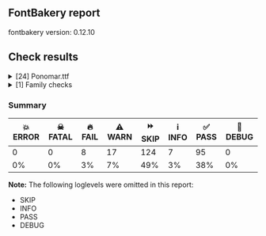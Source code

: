 ## FontBakery report

fontbakery version: 0.12.10





## Check results



<details><summary>[24] Ponomar.ttf</summary>
<div>
<details>
    <summary>🔥 <b>FAIL</b> Checking font version fields (head and name table). <a href="https://fontbakery.readthedocs.io/en/stable/fontbakery/checks/opentype.head.html#"></a></summary>
    <div>







* 🔥 **FAIL** <p>head version is &quot;1.00301&quot; while name version string (for platform 3, encoding 1) is &quot;1.3; ttfautohint (v1.8.4.7-5d5b)&quot;.</p>
 [code: mismatch]



</div>
</details>

<details>
    <summary>🔥 <b>FAIL</b> Checking OS/2 Metrics match hhea Metrics. <a href="https://fontbakery.readthedocs.io/en/stable/fontbakery/checks/universal.metrics.html#"></a></summary>
    <div>







* 🔥 **FAIL** <p>OS/2 sTypoAscender (1150) and hhea ascent (955) must be equal.</p>
 [code: ascender]



</div>
</details>

<details>
    <summary>🔥 <b>FAIL</b> Checking file is named canonically. <a href="https://fontbakery.readthedocs.io/en/stable/fontbakery/checks/googlefonts.html#"></a></summary>
    <div>







* 🔥 **FAIL** <p>Expected &quot;Ponomar-Regular.ttf. Got Ponomar.ttf.</p>
 [code: bad-filename]



</div>
</details>

<details>
    <summary>🔥 <b>FAIL</b> Copyright notices match canonical pattern in fonts <a href="https://fontbakery.readthedocs.io/en/stable/fontbakery/checks/googlefonts.copyright.html#"></a></summary>
    <div>







* 🔥 **FAIL** <p>Name Table entry: Copyright notices should match a pattern similar to:</p>
<p>&quot;Copyright 2020 The Familyname Project Authors (git url)&quot;</p>
<p>But instead we have got:</p>
<p>&quot;Copyright 2013-2024 Aleksandr Andreev and Nikita Simmons (<a href="https://sci.ponomar.net/">https://sci.ponomar.net/</a>).&quot;</p>
 [code: bad-notice-format]



</div>
</details>

<details>
    <summary>🔥 <b>FAIL</b> Check font names are correct <a href="https://fontbakery.readthedocs.io/en/stable/fontbakery/checks/googlefonts.name.html#"></a></summary>
    <div>







* 🔥 **FAIL** <p>Font names are incorrect:</p>
<table>
<thead>
<tr>
<th align="left">nameID</th>
<th align="left">current</th>
<th align="left">expected</th>
</tr>
</thead>
<tbody>
<tr>
<td align="left">Family Name</td>
<td align="left">Ponomar</td>
<td align="left">Ponomar</td>
</tr>
<tr>
<td align="left">Subfamily Name</td>
<td align="left">Regular</td>
<td align="left">Regular</td>
</tr>
<tr>
<td align="left">Full Name</td>
<td align="left">Ponomar Regular</td>
<td align="left">Ponomar Regular</td>
</tr>
<tr>
<td align="left">Postscript Name</td>
<td align="left"><strong>Ponomar</strong></td>
<td align="left"><strong>Ponomar-Regular</strong></td>
</tr>
</tbody>
</table>
 [code: bad-names]



</div>
</details>

<details>
    <summary>🔥 <b>FAIL</b> Check Google Fonts glyph coverage. <a href="https://fontbakery.readthedocs.io/en/stable/fontbakery/checks/googlefonts.glyphset.html#"></a></summary>
    <div>







* 🔥 **FAIL** <p>Missing required codepoints:</p>
<pre><code>- 0x0100 (LATIN CAPITAL LETTER A WITH MACRON)


- 0x0101 (LATIN SMALL LETTER A WITH MACRON)


- 0x0102 (LATIN CAPITAL LETTER A WITH BREVE)


- 0x0103 (LATIN SMALL LETTER A WITH BREVE)


- 0x0104 (LATIN CAPITAL LETTER A WITH OGONEK)


- 0x0105 (LATIN SMALL LETTER A WITH OGONEK)


- 0x0106 (LATIN CAPITAL LETTER C WITH ACUTE)


- 0x0107 (LATIN SMALL LETTER C WITH ACUTE)


- 0x010A (LATIN CAPITAL LETTER C WITH DOT ABOVE)


- 0x010B (LATIN SMALL LETTER C WITH DOT ABOVE)


- 0x010C (LATIN CAPITAL LETTER C WITH CARON)


- 0x010D (LATIN SMALL LETTER C WITH CARON)


- 0x010E (LATIN CAPITAL LETTER D WITH CARON)


- 0x010F (LATIN SMALL LETTER D WITH CARON)


- 0x0110 (LATIN CAPITAL LETTER D WITH STROKE)


- 0x0111 (LATIN SMALL LETTER D WITH STROKE)


- 0x0112 (LATIN CAPITAL LETTER E WITH MACRON)


- 0x0113 (LATIN SMALL LETTER E WITH MACRON)


- 0x0116 (LATIN CAPITAL LETTER E WITH DOT ABOVE)


- 0x0117 (LATIN SMALL LETTER E WITH DOT ABOVE)


- 0x0118 (LATIN CAPITAL LETTER E WITH OGONEK)


- 0x0119 (LATIN SMALL LETTER E WITH OGONEK)


- 0x011A (LATIN CAPITAL LETTER E WITH CARON)


- 0x011B (LATIN SMALL LETTER E WITH CARON)


- 0x011E (LATIN CAPITAL LETTER G WITH BREVE)


- 0x011F (LATIN SMALL LETTER G WITH BREVE)


- 0x0120 (LATIN CAPITAL LETTER G WITH DOT ABOVE)


- 0x0121 (LATIN SMALL LETTER G WITH DOT ABOVE)


- 0x0122 (LATIN CAPITAL LETTER G WITH CEDILLA)


- 0x0123 (LATIN SMALL LETTER G WITH CEDILLA)


- 0x0126 (LATIN CAPITAL LETTER H WITH STROKE)


- 0x0127 (LATIN SMALL LETTER H WITH STROKE)


- 0x012A (LATIN CAPITAL LETTER I WITH MACRON)


- 0x012B (LATIN SMALL LETTER I WITH MACRON)


- 0x012E (LATIN CAPITAL LETTER I WITH OGONEK)


- 0x012F (LATIN SMALL LETTER I WITH OGONEK)


- 0x0130 (LATIN CAPITAL LETTER I WITH DOT ABOVE)


- 0x0136 (LATIN CAPITAL LETTER K WITH CEDILLA)


- 0x0137 (LATIN SMALL LETTER K WITH CEDILLA)


- 0x0139 (LATIN CAPITAL LETTER L WITH ACUTE)


- 0x013A (LATIN SMALL LETTER L WITH ACUTE)


- 0x013B (LATIN CAPITAL LETTER L WITH CEDILLA)


- 0x013C (LATIN SMALL LETTER L WITH CEDILLA)


- 0x013D (LATIN CAPITAL LETTER L WITH CARON)


- 0x013E (LATIN SMALL LETTER L WITH CARON)


- 0x0141 (LATIN CAPITAL LETTER L WITH STROKE)


- 0x0142 (LATIN SMALL LETTER L WITH STROKE)


- 0x0143 (LATIN CAPITAL LETTER N WITH ACUTE)


- 0x0144 (LATIN SMALL LETTER N WITH ACUTE)


- 0x0145 (LATIN CAPITAL LETTER N WITH CEDILLA)


- 0x0146 (LATIN SMALL LETTER N WITH CEDILLA)


- 0x0147 (LATIN CAPITAL LETTER N WITH CARON)


- 0x0148 (LATIN SMALL LETTER N WITH CARON)


- 0x0150 (LATIN CAPITAL LETTER O WITH DOUBLE ACUTE)


- 0x0151 (LATIN SMALL LETTER O WITH DOUBLE ACUTE)


- 0x0154 (LATIN CAPITAL LETTER R WITH ACUTE)


- 0x0155 (LATIN SMALL LETTER R WITH ACUTE)


- 0x0158 (LATIN CAPITAL LETTER R WITH CARON)


- 0x0159 (LATIN SMALL LETTER R WITH CARON)


- 0x015A (LATIN CAPITAL LETTER S WITH ACUTE)


- 0x015B (LATIN SMALL LETTER S WITH ACUTE)


- 0x015E (LATIN CAPITAL LETTER S WITH CEDILLA)


- 0x015F (LATIN SMALL LETTER S WITH CEDILLA)


- 0x0160 (LATIN CAPITAL LETTER S WITH CARON)


- 0x0161 (LATIN SMALL LETTER S WITH CARON)


- 0x0164 (LATIN CAPITAL LETTER T WITH CARON)


- 0x0165 (LATIN SMALL LETTER T WITH CARON)


- 0x016A (LATIN CAPITAL LETTER U WITH MACRON)


- 0x016B (LATIN SMALL LETTER U WITH MACRON)


- 0x016E (LATIN CAPITAL LETTER U WITH RING ABOVE)


- 0x016F (LATIN SMALL LETTER U WITH RING ABOVE)


- 0x0170 (LATIN CAPITAL LETTER U WITH DOUBLE ACUTE)


- 0x0171 (LATIN SMALL LETTER U WITH DOUBLE ACUTE)


- 0x0172 (LATIN CAPITAL LETTER U WITH OGONEK)


- 0x0173 (LATIN SMALL LETTER U WITH OGONEK)


- 0x0174 (LATIN CAPITAL LETTER W WITH CIRCUMFLEX)


- 0x0175 (LATIN SMALL LETTER W WITH CIRCUMFLEX)


- 0x0176 (LATIN CAPITAL LETTER Y WITH CIRCUMFLEX)


- 0x0177 (LATIN SMALL LETTER Y WITH CIRCUMFLEX)


- 0x0178 (LATIN CAPITAL LETTER Y WITH DIAERESIS)


- 0x0179 (LATIN CAPITAL LETTER Z WITH ACUTE)


- 0x017A (LATIN SMALL LETTER Z WITH ACUTE)


- 0x017B (LATIN CAPITAL LETTER Z WITH DOT ABOVE)


- 0x017C (LATIN SMALL LETTER Z WITH DOT ABOVE)


- 0x017D (LATIN CAPITAL LETTER Z WITH CARON)


- 0x017E (LATIN SMALL LETTER Z WITH CARON)


- 0x0218 (LATIN CAPITAL LETTER S WITH COMMA BELOW)


- 0x0219 (LATIN SMALL LETTER S WITH COMMA BELOW)


- 0x021A (LATIN CAPITAL LETTER T WITH COMMA BELOW)


- 0x021B (LATIN SMALL LETTER T WITH COMMA BELOW)


- 0x0237 (LATIN SMALL LETTER DOTLESS J)


- 0x02C7 (CARON)


- 0x02D8 (BREVE)


- 0x02D9 (DOT ABOVE)


- 0x02DB (OGONEK)


- 0x02DD (DOUBLE ACUTE ACCENT)


- 0x030A (COMBINING RING ABOVE)


- 0x030C (COMBINING CARON)


- 0x0326 (COMBINING COMMA BELOW)


- 0x0328 (COMBINING OGONEK)


- 0x1E80 (LATIN CAPITAL LETTER W WITH GRAVE)


- 0x1E81 (LATIN SMALL LETTER W WITH GRAVE)


- 0x1E82 (LATIN CAPITAL LETTER W WITH ACUTE)


- 0x1E83 (LATIN SMALL LETTER W WITH ACUTE)


- 0x1E84 (LATIN CAPITAL LETTER W WITH DIAERESIS)


- 0x1E85 (LATIN SMALL LETTER W WITH DIAERESIS)


- 0x1E9E (LATIN CAPITAL LETTER SHARP S)


- 0x1EF2 (LATIN CAPITAL LETTER Y WITH GRAVE)


- 0x1EF3 (LATIN SMALL LETTER Y WITH GRAVE)


- 0x2122 (TRADE MARK SIGN)
</code></pre>
 [code: missing-codepoints]



</div>
</details>

<details>
    <summary>🔥 <b>FAIL</b> Version format is correct in 'name' table? <a href="https://fontbakery.readthedocs.io/en/stable/fontbakery/checks/googlefonts.name.html#"></a></summary>
    <div>







* 🔥 **FAIL** <p>The NameID.VERSION_STRING (nameID=5) value must follow the pattern &quot;Version X.Y&quot; with X.Y greater than or equal to 1.000. Current version string is: &quot;1.3; ttfautohint (v1.8.4.7-5d5b)&quot;</p>
 [code: bad-version-strings]



</div>
</details>

<details>
    <summary>⚠️ <b>WARN</b> Check glyphs in mark glyph class are non-spacing. <a href="https://fontbakery.readthedocs.io/en/stable/fontbakery/checks/opentype.gdef.html#"></a></summary>
    <div>







* ⚠️ **WARN** <p>The following spacing glyphs may be in the GDEF mark glyph class by mistake:
uni0485 (U+0485), uni04860301 (U+E001), uni0488 (U+0488), uni0489 (U+0489), uniA670 (U+A670), uniA671 (U+A671) and uniA672 (U+A672)</p>
 [code: spacing-mark-glyphs]



</div>
</details>

<details>
    <summary>⚠️ <b>WARN</b> Check mark characters are in GDEF mark glyph class. <a href="https://fontbakery.readthedocs.io/en/stable/fontbakery/checks/opentype.gdef.html#"></a></summary>
    <div>







* ⚠️ **WARN** <p>The following mark characters could be in the GDEF mark glyph class:
uni20DD (U+20DD), uniFE00 (U+FE00), uniFE01 (U+FE01), uniFE02 (U+FE02) and uniFE03 (U+FE03)</p>
 [code: mark-chars]



</div>
</details>

<details>
    <summary>⚠️ <b>WARN</b> Check if each glyph has the recommended amount of contours. <a href="https://fontbakery.readthedocs.io/en/stable/fontbakery/checks/universal.html#"></a></summary>
    <div>







* ⚠️ **WARN** <p>This check inspects the glyph outlines and detects the total number of contours in each of them. The expected values are infered from the typical ammounts of contours observed in a large collection of reference font families. The divergences listed below may simply indicate a significantly different design on some of your glyphs. On the other hand, some of these may flag actual bugs in the font such as glyphs mapped to an incorrect codepoint. Please consider reviewing the design and codepoint assignment of these to make sure they are correct.</p>
<p>The following glyphs do not have the recommended number of contours:</p>
<pre><code>- Glyph name: uni002A	Contours detected: 2	Expected: 1 or 4

- Glyph name: uni0435	Contours detected: 1	Expected: 2

- Glyph name: uni043A	Contours detected: 2	Expected: 1

- Glyph name: uni0450	Contours detected: 2	Expected: 3

- Glyph name: uni0451	Contours detected: 3	Expected: 4

- Glyph name: uni0456	Contours detected: 1	Expected: 2

- Glyph name: uni045C	Contours detected: 3	Expected: 2

- Glyph name: uni046E	Contours detected: 1	Expected: 2

- Glyph name: uni046F	Contours detected: 1	Expected: 2

- Glyph name: uni0473	Contours detected: 2	Expected: 3

- Glyph name: uni0488	Contours detected: 12	Expected: 8

- Glyph name: uni0489	Contours detected: 12	Expected: 8

- Glyph name: uni25CC	Contours detected: 8	Expected: 16 or 12

- Glyph name: uniFFFC	Contours detected: 150	Expected: 22

- Glyph name: uni0435	Contours detected: 1	Expected: 2

- Glyph name: uni043A	Contours detected: 2	Expected: 1

- Glyph name: uni0450	Contours detected: 2	Expected: 3

- Glyph name: uni0451	Contours detected: 3	Expected: 4

- Glyph name: uni0456	Contours detected: 1	Expected: 2

- Glyph name: uni045C	Contours detected: 3	Expected: 2

- Glyph name: uni046E	Contours detected: 1	Expected: 2

- Glyph name: uni046F	Contours detected: 1	Expected: 2

- Glyph name: uni0473	Contours detected: 2	Expected: 3

- Glyph name: uni0488	Contours detected: 12	Expected: 8

- Glyph name: uni0489	Contours detected: 12	Expected: 8

- Glyph name: uni25CC	Contours detected: 8	Expected: 16 or 12

- Glyph name: uniFFFC	Contours detected: 150	Expected: 22
</code></pre>
 [code: contour-count]



</div>
</details>

<details>
    <summary>⚠️ <b>WARN</b> Check math signs have the same width. <a href="https://fontbakery.readthedocs.io/en/stable/fontbakery/checks/universal.html#"></a></summary>
    <div>







* ⚠️ **WARN** <p>The most common width is 887 among a set of 4 math glyphs.
The following math glyphs have a different width, though:</p>
<p>Width = 453:
uni002B</p>
<p>Width = 611:
uni003C</p>
<p>Width = 376:
uni003D</p>
<p>Width = 600:
uni003E</p>
<p>Width = 399:
uni00AC</p>
<p>Width = 579:
multiply, divide, plusminus</p>
<p>Width = 375:
minus</p>
 [code: width-outliers]



</div>
</details>

<details>
    <summary>⚠️ <b>WARN</b> Does the font contain a soft hyphen? <a href="https://fontbakery.readthedocs.io/en/stable/fontbakery/checks/universal.glyphset.html#"></a></summary>
    <div>







* ⚠️ **WARN** <p>This font has a 'Soft Hyphen' character.</p>
 [code: softhyphen]



</div>
</details>

<details>
    <summary>⚠️ <b>WARN</b> Font has **proper** whitespace glyph names? <a href="https://fontbakery.readthedocs.io/en/stable/fontbakery/checks/universal.glyphnames.html#"></a></summary>
    <div>







* ⚠️ **WARN** <p>Glyph 0x0020 is called &quot;uni0020&quot;: Change to &quot;space&quot;</p>
 [code: not-recommended-0020]



</div>
</details>

<details>
    <summary>⚠️ <b>WARN</b> Validate size, and resolution of article images, and ensure article page has minimum length and includes visual assets. <a href="https://fontbakery.readthedocs.io/en/stable/fontbakery/checks/googlefonts.article.html#"></a></summary>
    <div>







* ⚠️ **WARN** <p>Family metadata at fonts/ttf does not have an article.</p>
 [code: lacks-article]



</div>
</details>

<details>
    <summary>⚠️ <b>WARN</b> Check for codepoints not covered by METADATA subsets. <a href="https://fontbakery.readthedocs.io/en/stable/fontbakery/checks/googlefonts.subsets.html#"></a></summary>
    <div>







* ⚠️ **WARN** <p>The following codepoints supported by the font are not covered by
any subsets defined in the font's metadata file, and will never
be served. You can solve this by either manually adding additional
subset declarations to METADATA.pb, or by editing the glyphset
definitions.</p>
<ul>
<li>U+007F : try adding symbols</li>
<li>U+0302 COMBINING CIRCUMFLEX ACCENT: try adding one of: math, cherokee, tifinagh, coptic</li>
<li>U+0305 COMBINING OVERLINE: try adding one of: math, gothic, coptic, elbasan, glagolitic</li>
<li>U+0306 COMBINING BREVE: try adding one of: old-permic, tifinagh</li>
<li>U+0307 COMBINING DOT ABOVE: try adding one of: math, syriac, tai-le, tifinagh, coptic, canadian-aboriginal, old-permic, malayalam</li>
<li>U+030B COMBINING DOUBLE ACUTE ACCENT: try adding one of: cherokee, osage</li>
<li>U+030F COMBINING DOUBLE GRAVE ACCENT: not included in any glyphset definition</li>
<li>U+0311 COMBINING INVERTED BREVE: try adding coptic</li>
<li>U+0327 COMBINING CEDILLA: not included in any glyphset definition</li>
<li>U+032E COMBINING BREVE BELOW: try adding syriac</li>
<li>U+0332 COMBINING LOW LINE: not included in any glyphset definition</li>
<li>U+033E COMBINING VERTICAL TILDE: not included in any glyphset definition</li>
<li>U+034F COMBINING GRAPHEME JOINER: not included in any glyphset definition</li>
<li>U+0358 COMBINING DOT ABOVE RIGHT: try adding osage</li>
<li>U+10FB GEORGIAN PARAGRAPH SEPARATOR: try adding georgian</li>
<li>U+1DC0 COMBINING DOTTED GRAVE ACCENT: not included in any glyphset definition</li>
<li>U+1DC1 COMBINING DOTTED ACUTE ACCENT: not included in any glyphset definition</li>
<li>U+1DF6 COMBINING KAVYKA ABOVE RIGHT: not included in any glyphset definition</li>
<li>U+1DF7 COMBINING KAVYKA ABOVE LEFT: not included in any glyphset definition</li>
<li>U+1DF8 COMBINING DOT ABOVE LEFT: try adding syriac</li>
<li>U+1DF9 COMBINING WIDE INVERTED BRIDGE BELOW: not included in any glyphset definition</li>
<li>U+2000 EN QUAD: not included in any glyphset definition</li>
<li>U+2001 EM QUAD: not included in any glyphset definition</li>
<li>U+2003 EM SPACE: try adding nushu</li>
<li>U+2004 THREE-PER-EM SPACE: not included in any glyphset definition</li>
<li>U+2005 FOUR-PER-EM SPACE: not included in any glyphset definition</li>
<li>U+2006 SIX-PER-EM SPACE: not included in any glyphset definition</li>
<li>U+2007 FIGURE SPACE: not included in any glyphset definition</li>
<li>U+2008 PUNCTUATION SPACE: not included in any glyphset definition</li>
<li>U+200A HAIR SPACE: not included in any glyphset definition</li>
<li>U+200C ZERO WIDTH NON-JOINER: try adding one of: sundanese, thaana, mahajani, tai-tham, new-tai-lue, balinese, kharoshthi, buhid, sogdian, grantha, hebrew, kannada, oriya, sharada, malayalam, nko, hanunoo, chakma, lao, batak, gurmukhi, masaram-gondi, siddham, tirhuta, zanabazar-square, pahawh-hmong, meetei-mayek, hatran, syloti-nagri, rejang, javanese, gunjala-gondi, duployan, sinhala, mandaic, tai-le, takri, bengali, khmer, modi, mongolian, avestan, devanagari, gujarati, phags-pa, khojki, psalter-pahlavi, dogra, kaithi, tagalog, tai-viet, tibetan, tagbanwa, myanmar, limbu, syriac, thai, newa, bhaiksuki, lepcha, saurashtra, yi, telugu, warang-citi, tifinagh, brahmi, arabic, buginese, kayah-li, manichaean, khudawadi, hanifi-rohingya, tamil, cham</li>
<li>U+200D ZERO WIDTH JOINER: try adding one of: sundanese, thaana, mahajani, tai-tham, new-tai-lue, balinese, kharoshthi, buhid, sogdian, grantha, hebrew, kannada, oriya, sharada, malayalam, nko, hanunoo, chakma, lao, batak, gurmukhi, masaram-gondi, siddham, tirhuta, zanabazar-square, pahawh-hmong, meetei-mayek, syloti-nagri, rejang, javanese, gunjala-gondi, duployan, sinhala, mandaic, tai-le, takri, bengali, khmer, modi, mongolian, avestan, devanagari, gujarati, phags-pa, khojki, psalter-pahlavi, dogra, kaithi, tagalog, tai-viet, tibetan, tagbanwa, myanmar, limbu, syriac, thai, newa, bhaiksuki, lepcha, saurashtra, yi, telugu, warang-citi, tifinagh, brahmi, arabic, buginese, kayah-li, old-hungarian, manichaean, khudawadi, hanifi-rohingya, tamil, cham</li>
<li>U+200E LEFT-TO-RIGHT MARK: try adding one of: syriac, nko, thaana, phags-pa, arabic, hebrew</li>
<li>U+200F RIGHT-TO-LEFT MARK: try adding one of: syriac, nko, thaana, phags-pa, hebrew</li>
<li>U+2010 HYPHEN: try adding one of: sundanese, armenian, yi, lisu, coptic, kharoshthi, kaithi, sora-sompeng, arabic, kayah-li, syloti-nagri, hebrew, cham</li>
<li>U+2011 NON-BREAKING HYPHEN: try adding one of: arabic, syloti-nagri, yi</li>
<li>U+2024 ONE DOT LEADER: try adding armenian</li>
<li>U+2025 TWO DOT LEADER: try adding phags-pa</li>
<li>U+2027 HYPHENATION POINT: not included in any glyphset definition</li>
<li>U+202F NARROW NO-BREAK SPACE: try adding one of: mongolian, yi</li>
<li>U+203B REFERENCE MARK: not included in any glyphset definition</li>
<li>U+2052 COMMERCIAL MINUS SIGN: not included in any glyphset definition</li>
<li>U+2053 SWUNG DASH: try adding coptic</li>
<li>U+2056 THREE DOT PUNCTUATION: try adding coptic</li>
<li>U+2058 FOUR DOT PUNCTUATION: try adding coptic</li>
<li>U+2059 FIVE DOT PUNCTUATION: try adding coptic</li>
<li>U+205C DOTTED CROSS: not included in any glyphset definition</li>
<li>U+205D TRICOLON: try adding one of: meroitic, old-hungarian</li>
<li>U+205E VERTICAL FOUR DOTS: try adding old-hungarian</li>
<li>U+2060 WORD JOINER: not included in any glyphset definition</li>
<li>U+20DD COMBINING ENCLOSING CIRCLE: try adding symbols</li>
<li>U+2219 BULLET OPERATOR: try adding one of: math, symbols, tai-tham, yi</li>
<li>U+223B HOMOTHETIC: try adding math</li>
<li>U+223C TILDE OPERATOR: try adding math</li>
<li>U+223D REVERSED TILDE: try adding math</li>
<li>U+2241 NOT TILDE: try adding math</li>
<li>U+25CC DOTTED CIRCLE: try adding one of: sundanese, mahajani, tai-tham, balinese, sogdian, hebrew, malayalam, nko, adlam, gurmukhi, tirhuta, syloti-nagri, armenian, caucasian-albanian, phags-pa, devanagari, tagalog, music, kaithi, syriac, newa, yi, buginese, thai, batak, meetei-mayek, miao, mandaic, tai-le, takri, osage, mongolian, coptic, tai-viet, tagbanwa, myanmar, limbu, lepcha, tifinagh, symbols, manichaean, tamil, mende-kikakui, thaana, new-tai-lue, grantha, sharada, lao, siddham, rejang, soyombo, javanese, sinhala, bengali, khmer, modi, dogra, math, bhaiksuki, saurashtra, telugu, old-permic, kayah-li, khudawadi, hanifi-rohingya, cham, canadian-aboriginal, kharoshthi, buhid, oriya, kannada, hanunoo, chakma, masaram-gondi, zanabazar-square, pahawh-hmong, gunjala-gondi, duployan, gujarati, psalter-pahlavi, khojki, elbasan, marchen, wancho, warang-citi, ahom, bassa-vah, brahmi, tibetan</li>
<li>U+2626 ORTHODOX CROSS: try adding symbols</li>
<li>U+263D FIRST QUARTER MOON: try adding symbols</li>
<li>U+263E LAST QUARTER MOON: try adding symbols</li>
<li>U+271A HEAVY GREEK CROSS: try adding symbols</li>
<li>U+2720 MALTESE CROSS: try adding symbols</li>
<li>U+2734 EIGHT POINTED BLACK STAR: try adding symbols</li>
<li>U+29DF DOUBLE-ENDED MULTIMAP: try adding math</li>
<li>U+2E2A TWO DOTS OVER ONE DOT PUNCTUATION: not included in any glyphset definition</li>
<li>U+2E2B ONE DOT OVER TWO DOTS PUNCTUATION: not included in any glyphset definition</li>
<li>U+2E2C SQUARED FOUR DOT PUNCTUATION: not included in any glyphset definition</li>
<li>U+2E2D FIVE DOT MARK: not included in any glyphset definition</li>
<li>U+2E2F VERTICAL TILDE: not included in any glyphset definition</li>
<li>U+2E34 RAISED COMMA: try adding coptic</li>
<li>U+2E43 DASH WITH LEFT UPTURN: try adding glagolitic</li>
<li>U+2E45 INVERTED LOW KAVYKA: not included in any glyphset definition</li>
<li>U+2E46 INVERTED LOW KAVYKA WITH KAVYKA ABOVE: not included in any glyphset definition</li>
<li>U+2E47 LOW KAVYKA: not included in any glyphset definition</li>
<li>U+2E48 LOW KAVYKA WITH DOT: not included in any glyphset definition</li>
<li>U+2E49 DOUBLE STACKED COMMA: not included in any glyphset definition</li>
<li>U+E000 : not included in any glyphset definition</li>
<li>U+E001 : not included in any glyphset definition</li>
<li>U+E002 : not included in any glyphset definition</li>
<li>U+E003 : not included in any glyphset definition</li>
<li>U+E004 : not included in any glyphset definition</li>
<li>U+E005 : not included in any glyphset definition</li>
<li>U+E016 : not included in any glyphset definition</li>
<li>U+E0E0 : not included in any glyphset definition</li>
<li>U+E0E1 : not included in any glyphset definition</li>
<li>U+E0E2 : not included in any glyphset definition</li>
<li>U+E0E3 : not included in any glyphset definition</li>
<li>U+E0E4 : not included in any glyphset definition</li>
<li>U+E0E5 : not included in any glyphset definition</li>
<li>U+E0E6 : not included in any glyphset definition</li>
<li>U+E0E7 : not included in any glyphset definition</li>
<li>U+E0E8 : not included in any glyphset definition</li>
<li>U+E0E9 : not included in any glyphset definition</li>
<li>U+E0EA : not included in any glyphset definition</li>
<li>U+E0EB : not included in any glyphset definition</li>
<li>U+E0EC : not included in any glyphset definition</li>
<li>U+E0ED : not included in any glyphset definition</li>
<li>U+E0EE : not included in any glyphset definition</li>
<li>U+E0EF : not included in any glyphset definition</li>
<li>U+E0F5 : not included in any glyphset definition</li>
<li>U+E1A5 : not included in any glyphset definition</li>
<li>U+E2EA : not included in any glyphset definition</li>
<li>U+E3BE : not included in any glyphset definition</li>
<li>U+E3BF : not included in any glyphset definition</li>
<li>U+E3C0 : not included in any glyphset definition</li>
<li>U+E5D0 : not included in any glyphset definition</li>
<li>U+E5D1 : not included in any glyphset definition</li>
<li>U+E5D2 : not included in any glyphset definition</li>
<li>U+E5D3 : not included in any glyphset definition</li>
<li>U+E5D4 : not included in any glyphset definition</li>
<li>U+E5D5 : not included in any glyphset definition</li>
<li>U+E5D6 : not included in any glyphset definition</li>
<li>U+E5D7 : not included in any glyphset definition</li>
<li>U+E612 : not included in any glyphset definition</li>
<li>U+E714 : not included in any glyphset definition</li>
<li>U+E800 : not included in any glyphset definition</li>
<li>U+E8E5 : not included in any glyphset definition</li>
<li>U+E901 : not included in any glyphset definition</li>
<li>U+E903 : not included in any glyphset definition</li>
<li>U+E904 : not included in any glyphset definition</li>
<li>U+E926 : not included in any glyphset definition</li>
<li>U+E928 : not included in any glyphset definition</li>
<li>U+E92D : not included in any glyphset definition</li>
<li>U+E92E : not included in any glyphset definition</li>
<li>U+EC45 : not included in any glyphset definition</li>
<li>U+EC46 : not included in any glyphset definition</li>
<li>U+EC47 : not included in any glyphset definition</li>
<li>U+EC48 : not included in any glyphset definition</li>
<li>U+EC49 : not included in any glyphset definition</li>
<li>U+EC4A : not included in any glyphset definition</li>
<li>U+EC4B : not included in any glyphset definition</li>
<li>U+EC4C : not included in any glyphset definition</li>
<li>U+EC4D : not included in any glyphset definition</li>
<li>U+EC50 : not included in any glyphset definition</li>
<li>U+EF00 : not included in any glyphset definition</li>
<li>U+EF01 : not included in any glyphset definition</li>
<li>U+EF02 : not included in any glyphset definition</li>
<li>U+EF03 : not included in any glyphset definition</li>
<li>U+EF04 : not included in any glyphset definition</li>
<li>U+EF05 : not included in any glyphset definition</li>
<li>U+EF06 : not included in any glyphset definition</li>
<li>U+EF07 : not included in any glyphset definition</li>
<li>U+EF08 : not included in any glyphset definition</li>
<li>U+EF09 : not included in any glyphset definition</li>
<li>U+EF0A : not included in any glyphset definition</li>
<li>U+EF0B : not included in any glyphset definition</li>
<li>U+EF10 : not included in any glyphset definition</li>
<li>U+EF11 : not included in any glyphset definition</li>
<li>U+EF12 : not included in any glyphset definition</li>
<li>U+EF13 : not included in any glyphset definition</li>
<li>U+EF14 : not included in any glyphset definition</li>
<li>U+EF15 : not included in any glyphset definition</li>
<li>U+EF16 : not included in any glyphset definition</li>
<li>U+EF17 : not included in any glyphset definition</li>
<li>U+EF20 : not included in any glyphset definition</li>
<li>U+EF21 : not included in any glyphset definition</li>
<li>U+EF22 : not included in any glyphset definition</li>
<li>U+EF23 : not included in any glyphset definition</li>
<li>U+EF24 : not included in any glyphset definition</li>
<li>U+EF25 : not included in any glyphset definition</li>
<li>U+EF26 : not included in any glyphset definition</li>
<li>U+EF27 : not included in any glyphset definition</li>
<li>U+EF28 : not included in any glyphset definition</li>
<li>U+EF29 : not included in any glyphset definition</li>
<li>U+EF2A : not included in any glyphset definition</li>
<li>U+EF2B : not included in any glyphset definition</li>
<li>U+EF2C : not included in any glyphset definition</li>
<li>U+EF2D : not included in any glyphset definition</li>
<li>U+EF2E : not included in any glyphset definition</li>
<li>U+EF2F : not included in any glyphset definition</li>
<li>U+EF30 : not included in any glyphset definition</li>
<li>U+EF31 : not included in any glyphset definition</li>
<li>U+EF32 : not included in any glyphset definition</li>
<li>U+EF33 : not included in any glyphset definition</li>
<li>U+EF34 : not included in any glyphset definition</li>
<li>U+EF35 : not included in any glyphset definition</li>
<li>U+EF36 : not included in any glyphset definition</li>
<li>U+EF37 : not included in any glyphset definition</li>
<li>U+F400 : not included in any glyphset definition</li>
<li>U+F401 : not included in any glyphset definition</li>
<li>U+F402 : not included in any glyphset definition</li>
<li>U+F403 : not included in any glyphset definition</li>
<li>U+F404 : not included in any glyphset definition</li>
<li>U+F405 : not included in any glyphset definition</li>
<li>U+F410 : not included in any glyphset definition</li>
<li>U+F411 : not included in any glyphset definition</li>
<li>U+F412 : not included in any glyphset definition</li>
<li>U+F413 : not included in any glyphset definition</li>
<li>U+F414 : not included in any glyphset definition</li>
<li>U+F420 : not included in any glyphset definition</li>
<li>U+F421 : not included in any glyphset definition</li>
<li>U+F422 : not included in any glyphset definition</li>
<li>U+F423 : not included in any glyphset definition</li>
<li>U+F430 : not included in any glyphset definition</li>
<li>U+F431 : not included in any glyphset definition</li>
<li>U+F432 : not included in any glyphset definition</li>
<li>U+F433 : not included in any glyphset definition</li>
<li>U+F434 : not included in any glyphset definition</li>
<li>U+F435 : not included in any glyphset definition</li>
<li>U+F436 : not included in any glyphset definition</li>
<li>U+F437 : not included in any glyphset definition</li>
<li>U+F438 : not included in any glyphset definition</li>
<li>U+F439 : not included in any glyphset definition</li>
<li>U+F441 : not included in any glyphset definition</li>
<li>U+F442 : not included in any glyphset definition</li>
<li>U+F443 : not included in any glyphset definition</li>
<li>U+F444 : not included in any glyphset definition</li>
<li>U+F445 : not included in any glyphset definition</li>
<li>U+F446 : not included in any glyphset definition</li>
<li>U+F447 : not included in any glyphset definition</li>
<li>U+F448 : not included in any glyphset definition</li>
<li>U+F449 : not included in any glyphset definition</li>
<li>U+F44A : not included in any glyphset definition</li>
<li>U+F44B : not included in any glyphset definition</li>
<li>U+F44C : not included in any glyphset definition</li>
<li>U+F44D : not included in any glyphset definition</li>
<li>U+F44E : not included in any glyphset definition</li>
<li>U+F44F : not included in any glyphset definition</li>
<li>U+F450 : not included in any glyphset definition</li>
<li>U+F451 : not included in any glyphset definition</li>
<li>U+F452 : not included in any glyphset definition</li>
<li>U+F453 : not included in any glyphset definition</li>
<li>U+F454 : not included in any glyphset definition</li>
<li>U+F455 : not included in any glyphset definition</li>
<li>U+F456 : not included in any glyphset definition</li>
<li>U+F457 : not included in any glyphset definition</li>
<li>U+F458 : not included in any glyphset definition</li>
<li>U+F459 : not included in any glyphset definition</li>
<li>U+F45A : not included in any glyphset definition</li>
<li>U+F461 : not included in any glyphset definition</li>
<li>U+F462 : not included in any glyphset definition</li>
<li>U+F463 : not included in any glyphset definition</li>
<li>U+F464 : not included in any glyphset definition</li>
<li>U+F465 : not included in any glyphset definition</li>
<li>U+F466 : not included in any glyphset definition</li>
<li>U+F467 : not included in any glyphset definition</li>
<li>U+F468 : not included in any glyphset definition</li>
<li>U+F469 : not included in any glyphset definition</li>
<li>U+F46A : not included in any glyphset definition</li>
<li>U+F46B : not included in any glyphset definition</li>
<li>U+F46C : not included in any glyphset definition</li>
<li>U+F46D : not included in any glyphset definition</li>
<li>U+F46E : not included in any glyphset definition</li>
<li>U+F46F : not included in any glyphset definition</li>
<li>U+F470 : not included in any glyphset definition</li>
<li>U+F471 : not included in any glyphset definition</li>
<li>U+F472 : not included in any glyphset definition</li>
<li>U+F473 : not included in any glyphset definition</li>
<li>U+F474 : not included in any glyphset definition</li>
<li>U+F475 : not included in any glyphset definition</li>
<li>U+F476 : not included in any glyphset definition</li>
<li>U+F477 : not included in any glyphset definition</li>
<li>U+F478 : not included in any glyphset definition</li>
<li>U+F479 : not included in any glyphset definition</li>
<li>U+F47A : not included in any glyphset definition</li>
<li>U+F4DE : not included in any glyphset definition</li>
<li>U+F4FE : not included in any glyphset definition</li>
<li>U+F57F : not included in any glyphset definition</li>
<li>U+F600 : not included in any glyphset definition</li>
<li>U+F601 : not included in any glyphset definition</li>
<li>U+F602 : not included in any glyphset definition</li>
<li>U+F603 : not included in any glyphset definition</li>
<li>U+F604 : not included in any glyphset definition</li>
<li>U+F605 : not included in any glyphset definition</li>
<li>U+F606 : not included in any glyphset definition</li>
<li>U+FB00 LATIN SMALL LIGATURE FF: not included in any glyphset definition</li>
<li>U+FB01 LATIN SMALL LIGATURE FI: not included in any glyphset definition</li>
<li>U+FB02 LATIN SMALL LIGATURE FL: not included in any glyphset definition</li>
<li>U+FB05 LATIN SMALL LIGATURE LONG S T: not included in any glyphset definition</li>
<li>U+FE00 VARIATION SELECTOR-1: try adding one of: manichaean, phags-pa, yi</li>
<li>U+FE01 VARIATION SELECTOR-2: not included in any glyphset definition</li>
<li>U+FE02 VARIATION SELECTOR-3: not included in any glyphset definition</li>
<li>U+FE03 VARIATION SELECTOR-4: not included in any glyphset definition</li>
<li>U+FE26 COMBINING CONJOINING MACRON: try adding one of: coptic, caucasian-albanian</li>
<li>U+FFF9 INTERLINEAR ANNOTATION ANCHOR: try adding symbols</li>
<li>U+FFFA INTERLINEAR ANNOTATION SEPARATOR: try adding symbols</li>
<li>U+FFFB INTERLINEAR ANNOTATION TERMINATOR: try adding symbols</li>
<li>U+FFFC OBJECT REPLACEMENT CHARACTER: not included in any glyphset definition</li>
<li>U+1F311 NEW MOON SYMBOL: not included in any glyphset definition</li>
<li>U+1F312 WAXING CRESCENT MOON SYMBOL: not included in any glyphset definition</li>
<li>U+1F313 FIRST QUARTER MOON SYMBOL: not included in any glyphset definition</li>
<li>U+1F314 WAXING GIBBOUS MOON SYMBOL: not included in any glyphset definition</li>
<li>U+1F315 FULL MOON SYMBOL: try adding symbols</li>
<li>U+1F316 WANING GIBBOUS MOON SYMBOL: not included in any glyphset definition</li>
<li>U+1F317 LAST QUARTER MOON SYMBOL: not included in any glyphset definition</li>
<li>U+1F318 WANING CRESCENT MOON SYMBOL: not included in any glyphset definition</li>
<li>U+1F319 CRESCENT MOON: not included in any glyphset definition</li>
<li>U+1F347 GRAPES: not included in any glyphset definition</li>
<li>U+1F377 WINE GLASS: not included in any glyphset definition</li>
<li>U+1F41F FISH: try adding symbols</li>
<li>U+1F540 CIRCLED CROSS POMMEE: try adding symbols</li>
<li>U+1F541 CROSS POMMEE WITH HALF-CIRCLE BELOW: try adding symbols</li>
<li>U+1F542 CROSS POMMEE: try adding symbols</li>
<li>U+1F543 NOTCHED LEFT SEMICIRCLE WITH THREE DOTS: try adding symbols</li>
<li>U+1F544 NOTCHED RIGHT SEMICIRCLE WITH THREE DOTS: try adding symbols</li>
<li>U+1F545 SYMBOL FOR MARKS CHAPTER: try adding symbols</li>
<li>U+1F900 CIRCLED CROSS FORMEE WITH FOUR DOTS: try adding symbols</li>
<li>U+1F901 CIRCLED CROSS FORMEE WITH TWO DOTS: try adding symbols</li>
<li>U+1F902 CIRCLED CROSS FORMEE: try adding symbols</li>
<li>U+1F903 LEFT HALF CIRCLE WITH FOUR DOTS: try adding symbols</li>
<li>U+1F904 LEFT HALF CIRCLE WITH THREE DOTS: try adding symbols</li>
<li>U+1F905 LEFT HALF CIRCLE WITH TWO DOTS: try adding symbols</li>
<li>U+1F906 LEFT HALF CIRCLE WITH DOT: try adding symbols</li>
<li>U+1F907 LEFT HALF CIRCLE: try adding symbols</li>
<li>U+1F908 DOWNWARD FACING HOOK: try adding symbols</li>
<li>U+1F909 DOWNWARD FACING NOTCHED HOOK: try adding symbols</li>
<li>U+1F90A DOWNWARD FACING HOOK WITH DOT: try adding symbols</li>
<li>U+1F90B DOWNWARD FACING NOTCHED HOOK WITH DOT: try adding symbols</li>
<li>U+F0023 : not included in any glyphset definition</li>
<li>U+F0030 : not included in any glyphset definition</li>
</ul>
<p>Or you can add the above codepoints to one of the subsets supported by the font: <code>cyrillic</code>, <code>cyrillic-ext</code>, <code>latin</code>, <code>latin-ext</code></p>
 [code: unreachable-subsetting]



</div>
</details>

<details>
    <summary>⚠️ <b>WARN</b> Ensure soft_dotted characters lose their dot when combined with marks that replace the dot. <a href="https://fontbakery.readthedocs.io/en/stable/fontbakery/checks/shaping.html#"></a></summary>
    <div>







* ⚠️ **WARN** <p>The dot of soft dotted characters used in orthographies <em>must</em> disappear in the following strings: i̋ j̀ j́ j̃ j̄ j̈ j̑ і́</p>
<p>The dot of soft dotted characters <em>should</em> disappear in other cases, for example: ĩ ī i̅ ĭ i̇ ȉ ȋ i̾ i҃ i҄ i҅ i҆ i҇ i᷀ i᷁ iⷠ iⷡ iⷢ iⷣ iⷤ</p>
<p>Your font fully covers the following languages that require the soft-dotted feature: Belarusian (Cyrl, 10,064,517 speakers), Ukrainian (Cyrl, 29,273,587 speakers).</p>
<p>Your font does <em>not</em> cover the following languages that require the soft-dotted feature: Mango (Latn, 77,000 speakers), Cicipu (Latn, 44,000 speakers), Nzakara (Latn, 50,000 speakers), Lugbara (Latn, 2,200,000 speakers), Basaa (Latn, 332,940 speakers), Kom (Latn, 360,685 speakers), Ijo, Southeast (Latn, 2,471,000 speakers), Navajo (Latn, 166,319 speakers), Ngbaka (Latn, 1,020,000 speakers), Gulay (Latn, 250,478 speakers), Igbo (Latn, 27,823,640 speakers), Mfumte (Latn, 79,000 speakers), Dan (Latn, 1,099,244 speakers), Southern Kisi (Latn, 360,000 speakers), Fur (Latn, 1,230,163 speakers), Mundani (Latn, 34,000 speakers), Kpelle, Guinea (Latn, 622,000 speakers), Avokaya (Latn, 100,000 speakers), Dii (Latn, 71,000 speakers), Koonzime (Latn, 40,000 speakers), Nateni (Latn, 100,000 speakers), Ma’di (Latn, 584,000 speakers), Ejagham (Latn, 120,000 speakers), South Central Banda (Latn, 244,000 speakers), Bafut (Latn, 158,146 speakers), Bete-Bendi (Latn, 100,000 speakers), Ebira (Latn, 2,200,000 speakers), Vute (Latn, 21,000 speakers), Lithuanian (Latn, 2,357,094 speakers), Dutch (Latn, 31,709,104 speakers), Ekpeye (Latn, 226,000 speakers), Sar (Latn, 500,000 speakers), Yala (Latn, 200,000 speakers), Aghem (Latn, 38,843 speakers), Zapotec (Latn, 490,000 speakers), Makaa (Latn, 221,000 speakers).</p>
 [code: soft-dotted]



</div>
</details>

<details>
    <summary>⚠️ <b>WARN</b> Do any segments have colinear vectors? <a href="https://fontbakery.readthedocs.io/en/stable/fontbakery/checks/outline.html#"></a></summary>
    <div>







* ⚠️ **WARN** <p>The following glyphs have colinear vectors:</p>
<pre><code>* u1F545.alt1 (U+E5D0): L&lt;&lt;510.0,802.0&gt;--&lt;485.0,778.0&gt;&gt; -&gt; L&lt;&lt;485.0,778.0&gt;--&lt;465.0,761.0&gt;&gt;

* u1F545.alt2 (U+E5D1): L&lt;&lt;269.0,462.0&gt;--&lt;271.0,653.0&gt;&gt; -&gt; L&lt;&lt;271.0,653.0&gt;--&lt;271.0,659.0&gt;&gt;

* u1F545.alt7 (U+E5D6): L&lt;&lt;172.0,600.0&gt;--&lt;196.0,602.0&gt;&gt; -&gt; L&lt;&lt;196.0,602.0&gt;--&lt;217.0,602.0&gt;&gt;

* u1F545.alt7 (U+E5D6): L&lt;&lt;81.0,324.0&gt;--&lt;85.0,371.0&gt;&gt; -&gt; L&lt;&lt;85.0,371.0&gt;--&lt;90.0,400.0&gt;&gt;

* u1F545.alt8 (U+E5D7): L&lt;&lt;375.0,205.0&gt;--&lt;398.0,262.0&gt;&gt; -&gt; L&lt;&lt;398.0,262.0&gt;--&lt;415.0,315.0&gt;&gt;

* u1F545.alt8 (U+E5D7): L&lt;&lt;452.0,306.0&gt;--&lt;446.0,246.0&gt;&gt; -&gt; L&lt;&lt;446.0,246.0&gt;--&lt;435.0,176.0&gt;&gt;

* u1F545.alt8 (U+E5D7): L&lt;&lt;457.0,365.0&gt;--&lt;452.0,306.0&gt;&gt; -&gt; L&lt;&lt;452.0,306.0&gt;--&lt;446.0,246.0&gt;&gt;

* u1F545.alt8 (U+E5D7): L&lt;&lt;504.0,276.0&gt;--&lt;497.0,339.0&gt;&gt; -&gt; L&lt;&lt;497.0,339.0&gt;--&lt;493.0,379.0&gt;&gt;

* u1F545.alt8 (U+E5D7): L&lt;&lt;517.0,208.0&gt;--&lt;504.0,276.0&gt;&gt; -&gt; L&lt;&lt;504.0,276.0&gt;--&lt;497.0,339.0&gt;&gt;

* u1F545.alt8 (U+E5D7): L&lt;&lt;726.0,285.0&gt;--&lt;742.0,348.0&gt;&gt; -&gt; L&lt;&lt;742.0,348.0&gt;--&lt;754.0,415.0&gt;&gt;

* u1F545.alt8 (U+E5D7): L&lt;&lt;742.0,348.0&gt;--&lt;754.0,415.0&gt;&gt; -&gt; L&lt;&lt;754.0,415.0&gt;--&lt;767.0,464.0&gt;&gt;

* u1F545.alt8 (U+E5D7): L&lt;&lt;886.0,436.0&gt;--&lt;902.0,364.0&gt;&gt; -&gt; L&lt;&lt;902.0,364.0&gt;--&lt;921.0,269.0&gt;&gt;

* uni0049.ss02 (U+F449): L&lt;&lt;494.0,280.0&gt;--&lt;494.0,222.0&gt;&gt; -&gt; L&lt;&lt;494.0,222.0&gt;--&lt;499.0,128.0&gt;&gt;

* uni005A (U+005A): L&lt;&lt;187.0,38.0&gt;--&lt;189.0,38.0&gt;&gt; -&gt; L&lt;&lt;189.0,38.0&gt;--&lt;382.0,42.0&gt;&gt;

* uni0074.ss02 (U+F474): L&lt;&lt;59.0,70.0&gt;--&lt;45.0,85.0&gt;&gt; -&gt; L&lt;&lt;45.0,85.0&gt;--&lt;44.0,86.0&gt;&gt;

* uni0304 (U+0304): L&lt;&lt;-295.0,575.0&gt;--&lt;-295.0,575.0&gt;&gt; -&gt; L&lt;&lt;-295.0,575.0&gt;--&lt;-34.0,575.0&gt;&gt;

* uni040C (U+040C): L&lt;&lt;586.0,180.0&gt;--&lt;586.0,130.0&gt;&gt; -&gt; L&lt;&lt;586.0,130.0&gt;--&lt;585.0,91.0&gt;&gt;

* uni040E (U+040E): L&lt;&lt;395.0,-93.0&gt;--&lt;393.0,-146.0&gt;&gt; -&gt; L&lt;&lt;393.0,-146.0&gt;--&lt;393.0,-148.0&gt;&gt;

* uni040E (U+040E): L&lt;&lt;430.0,471.0&gt;--&lt;395.0,-93.0&gt;&gt; -&gt; L&lt;&lt;395.0,-93.0&gt;--&lt;393.0,-146.0&gt;&gt;

* uni0423 (U+0423): L&lt;&lt;394.0,-94.0&gt;--&lt;392.0,-147.0&gt;&gt; -&gt; L&lt;&lt;392.0,-147.0&gt;--&lt;392.0,-149.0&gt;&gt;

* uni0423 (U+0423): L&lt;&lt;429.0,470.0&gt;--&lt;394.0,-94.0&gt;&gt; -&gt; L&lt;&lt;394.0,-94.0&gt;--&lt;392.0,-147.0&gt;&gt;

* uni044F (U+044F): L&lt;&lt;198.0,444.0&gt;--&lt;353.0,442.0&gt;&gt; -&gt; L&lt;&lt;353.0,442.0&gt;--&lt;401.0,442.0&gt;&gt;

* uni0458 (U+0458): L&lt;&lt;225.0,-266.0&gt;--&lt;228.0,291.0&gt;&gt; -&gt; L&lt;&lt;228.0,291.0&gt;--&lt;228.0,431.0&gt;&gt;

* uni0458.var (U+E0F5): L&lt;&lt;225.0,-266.0&gt;--&lt;228.0,291.0&gt;&gt; -&gt; L&lt;&lt;228.0,291.0&gt;--&lt;228.0,431.0&gt;&gt;

* uni04BB (U+04BB): L&lt;&lt;58.0,218.0&gt;--&lt;58.0,290.0&gt;&gt; -&gt; L&lt;&lt;58.0,290.0&gt;--&lt;61.0,408.0&gt;&gt;

* uni203B (U+203B): L&lt;&lt;295.0,340.0&gt;--&lt;339.0,383.0&gt;&gt; -&gt; L&lt;&lt;339.0,383.0&gt;--&lt;382.0,425.0&gt;&gt;

* uni2DE0 (U+2DE0): L&lt;&lt;-219.0,628.0&gt;--&lt;-215.0,663.0&gt;&gt; -&gt; L&lt;&lt;-215.0,663.0&gt;--&lt;-210.0,690.0&gt;&gt;

* uni2DE6 (U+2DE6): L&lt;&lt;-391.0,516.0&gt;--&lt;-391.0,532.0&gt;&gt; -&gt; L&lt;&lt;-391.0,532.0&gt;--&lt;-390.0,552.0&gt;&gt;
</code></pre>
 [code: found-colinear-vectors]



</div>
</details>

<details>
    <summary>⚠️ <b>WARN</b> Do outlines contain any jaggy segments? <a href="https://fontbakery.readthedocs.io/en/stable/fontbakery/checks/outline.html#"></a></summary>
    <div>







* ⚠️ **WARN** <p>The following glyphs have jaggy segments:</p>
<pre><code>* u1F312 (U+1F312): B&lt;&lt;468.0,49.0&gt;-&lt;442.0,33.0&gt;-&lt;425.0,33.0&gt;&gt;/B&lt;&lt;425.0,33.0&gt;-&lt;432.0,32.0&gt;-&lt;435.0,32.0&gt;&gt; = 8.13010235415596

* u1F318 (U+1F318): B&lt;&lt;376.5,763.0&gt;-&lt;384.0,766.0&gt;-&lt;393.0,768.0&gt;&gt;/L&lt;&lt;393.0,768.0&gt;--&lt;379.0,768.0&gt;&gt; = 12.528807709151492

* u1F377 (U+1F377): B&lt;&lt;466.5,415.5&gt;-&lt;489.0,424.0&gt;-&lt;507.0,431.0&gt;&gt;/B&lt;&lt;507.0,431.0&gt;-&lt;499.0,430.0&gt;-&lt;487.5,430.0&gt;&gt; = 14.12548915823142

* u1F41F (U+1F41F): B&lt;&lt;516.0,308.0&gt;-&lt;543.0,314.0&gt;-&lt;730.0,332.0&gt;&gt;/B&lt;&lt;730.0,332.0&gt;-&lt;702.0,336.0&gt;-&lt;675.5,337.5&gt;&gt; = 13.62826507913694

* u1F41F (U+1F41F): L&lt;&lt;833.0,445.0&gt;--&lt;914.0,405.0&gt;&gt;/B&lt;&lt;914.0,405.0&gt;-&lt;900.0,416.0&gt;-&lt;900.0,434.0&gt;&gt; = 11.875815566048908

* uni263D (U+263D): B&lt;&lt;117.0,764.0&gt;-&lt;107.0,766.0&gt;-&lt;96.0,767.0&gt;&gt;/B&lt;&lt;96.0,767.0&gt;-&lt;110.0,763.0&gt;-&lt;128.5,749.0&gt;&gt; = 10.750966993188039

* uni263D (U+263D): B&lt;&lt;124.5,28.5&gt;-&lt;113.0,20.0&gt;-&lt;106.0,20.0&gt;&gt;/B&lt;&lt;106.0,20.0&gt;-&lt;113.0,19.0&gt;-&lt;116.0,18.5&gt;&gt; = 8.13010235415596

* uni263E (U+263E): B&lt;&lt;359.5,749.0&gt;-&lt;378.0,763.0&gt;-&lt;392.0,767.0&gt;&gt;/B&lt;&lt;392.0,767.0&gt;-&lt;382.0,766.0&gt;-&lt;372.0,764.0&gt;&gt; = 10.234802763423207

* uni263E (U+263E): B&lt;&lt;372.0,18.5&gt;-&lt;375.0,19.0&gt;-&lt;382.0,20.0&gt;&gt;/B&lt;&lt;382.0,20.0&gt;-&lt;376.0,20.0&gt;-&lt;364.0,28.5&gt;&gt; = 8.13010235415596

* uni2DF5 (U+2DF5): B&lt;&lt;25.0,604.5&gt;-&lt;30.0,618.0&gt;-&lt;37.0,638.0&gt;&gt;/B&lt;&lt;37.0,638.0&gt;-&lt;34.0,632.0&gt;-&lt;17.0,632.0&gt;&gt; = 7.2750049578891804

* uni2DF50487 (U+F410): B&lt;&lt;25.0,604.5&gt;-&lt;30.0,618.0&gt;-&lt;37.0,638.0&gt;&gt;/B&lt;&lt;37.0,638.0&gt;-&lt;34.0,632.0&gt;-&lt;17.0,632.0&gt;&gt; = 7.2750049578891804

* uniA656 (U+A656): B&lt;&lt;676.5,437.5&gt;-&lt;684.0,451.0&gt;-&lt;691.0,464.0&gt;&gt;/B&lt;&lt;691.0,464.0&gt;-&lt;677.0,447.0&gt;-&lt;659.5,433.0&gt;&gt; = 11.171704082337422
</code></pre>
 [code: found-jaggy-segments]



</div>
</details>

<details>
    <summary>⚠️ <b>WARN</b> Do outlines contain any semi-vertical or semi-horizontal lines? <a href="https://fontbakery.readthedocs.io/en/stable/fontbakery/checks/outline.html#"></a></summary>
    <div>







* ⚠️ **WARN** <p>The following glyphs have semi-vertical/semi-horizontal lines:</p>
<pre><code>* onequarter (U+00BC): L&lt;&lt;216.0,635.0&gt;--&lt;215.0,361.0&gt;&gt;

* u1F545.alt2 (U+E5D1): L&lt;&lt;172.0,761.0&gt;--&lt;173.0,450.0&gt;&gt;

* u1F545.alt2 (U+E5D1): L&lt;&lt;173.0,404.0&gt;--&lt;175.0,0.0&gt;&gt;

* u1F545.alt2 (U+E5D1): L&lt;&lt;690.0,761.0&gt;--&lt;691.0,438.0&gt;&gt;

* u1F545.alt2 (U+E5D1): L&lt;&lt;691.0,341.0&gt;--&lt;692.0,0.0&gt;&gt;

* uni004E (U+004E): L&lt;&lt;556.0,185.0&gt;--&lt;554.0,514.0&gt;&gt;

* uni0054 (U+0054): L&lt;&lt;350.0,504.0&gt;--&lt;352.0,124.0&gt;&gt;

* uni0065 (U+0065): L&lt;&lt;385.0,256.0&gt;--&lt;119.0,258.0&gt;&gt;

* uni00D1 (U+00D1): L&lt;&lt;556.0,185.0&gt;--&lt;554.0,514.0&gt;&gt;

* uni00E8 (U+00E8): L&lt;&lt;385.0,256.0&gt;--&lt;119.0,258.0&gt;&gt;

* uni00E9 (U+00E9): L&lt;&lt;385.0,256.0&gt;--&lt;119.0,258.0&gt;&gt;

* uni00EA (U+00EA): L&lt;&lt;385.0,256.0&gt;--&lt;119.0,258.0&gt;&gt;

* uni00EB (U+00EB): L&lt;&lt;385.0,256.0&gt;--&lt;119.0,258.0&gt;&gt;

* uni0458 (U+0458): L&lt;&lt;225.0,-266.0&gt;--&lt;228.0,291.0&gt;&gt;

* uni0458.var (U+E0F5): L&lt;&lt;225.0,-266.0&gt;--&lt;228.0,291.0&gt;&gt;

* uni04AF (U+04AF): L&lt;&lt;267.0,0.0&gt;--&lt;265.0,-280.0&gt;&gt;

* uni052A (U+052A): L&lt;&lt;219.0,24.0&gt;--&lt;414.0,25.0&gt;&gt;

* uni2DE0 (U+2DE0): L&lt;&lt;-237.0,710.0&gt;--&lt;-32.0,711.0&gt;&gt;
</code></pre>
 [code: found-semi-vertical]



</div>
</details>

<details>
    <summary>⚠️ <b>WARN</b> Is there kerning info for non-ligated sequences? <a href="https://fontbakery.readthedocs.io/en/stable/fontbakery/checks/googlefonts.gpos.html#"></a></summary>
    <div>







* ⚠️ **WARN** <p>GPOS table lacks kerning info for the following non-ligated sequences:</p>
<pre><code>- uni0054 + uni0068

- uni0066 + uni0062

- uni0066 + uni0066

- uni0066 + uni0069

- uni0066 + uni006A

- uni0066 + uni006C

- uni0066 + uni0074

- uni0074 + uni0074
</code></pre>
 [code: lacks-kern-info]



</div>
</details>

<details>
    <summary>⚠️ <b>WARN</b> Are there caret positions declared for every ligature? <a href="https://fontbakery.readthedocs.io/en/stable/fontbakery/checks/googlefonts.gdef.html#"></a></summary>
    <div>







* ⚠️ **WARN** <p>This font lacks caret position values for ligature glyphs on its GDEF table.</p>
 [code: lacks-caret-pos]



</div>
</details>

<details>
    <summary>⚠️ <b>WARN</b> Ensure fonts have ScriptLangTags declared on the 'meta' table. <a href="https://fontbakery.readthedocs.io/en/stable/fontbakery/checks/googlefonts.meta.html#"></a></summary>
    <div>







* ⚠️ **WARN** <p>This font file does not have a 'meta' table.</p>
 [code: lacks-meta-table]



</div>
</details>

<details>
    <summary>⚠️ <b>WARN</b> Ensure Stylistic Sets have description. <a href="https://fontbakery.readthedocs.io/en/stable/fontbakery/checks/googlefonts.gsub.html#"></a></summary>
    <div>







* ⚠️ **WARN** <p>The stylistic set ss01 lacks a description string on the 'name' table.</p>
 [code: missing-description]



</div>
</details>

<details>
    <summary>⚠️ <b>WARN</b> Checking OS/2 achVendID. <a href="https://fontbakery.readthedocs.io/en/stable/fontbakery/checks/googlefonts.os2.html#"></a></summary>
    <div>







* ⚠️ **WARN** <p>OS/2 VendorID value '    ' is not yet recognized. If you registered it recently, then it's safe to ignore this warning message. Otherwise, you should set it to your own unique 4 character code, and register it with Microsoft at <a href="https://www.microsoft.com/typography/links/vendorlist.aspx">https://www.microsoft.com/typography/links/vendorlist.aspx</a></p>
 [code: unknown]



</div>
</details>
</div>
</details>

<details><summary>[1] Family checks</summary>
<div>
<details>
    <summary>🔥 <b>FAIL</b> OS/2.fsSelection bit 7 (USE_TYPO_METRICS) is set in all fonts. <a href="https://fontbakery.readthedocs.io/en/stable/fontbakery/checks/googlefonts.os2.html#"></a></summary>
    <div>







* 🔥 **FAIL** <p>OS/2.fsSelection bit 7 (USE_TYPO_METRICS) wasNOT set in the following fonts: ['fonts/ttf/Ponomar.ttf'].</p>
 [code: missing-os2-fsselection-bit7]



</div>
</details>
</div>
</details>




### Summary

| 💥 ERROR | ☠ FATAL | 🔥 FAIL | ⚠️ WARN | ⏩ SKIP | ℹ️ INFO | ✅ PASS | 🔎 DEBUG | 
| ---|---|---|---|---|---|---|---|
| 0 | 0 | 8 | 17 | 124 | 7 | 95 | 0 | 
| 0% | 0% | 3% | 7% | 49% | 3% | 38% | 0% | 



**Note:** The following loglevels were omitted in this report:


* SKIP
* INFO
* PASS
* DEBUG
